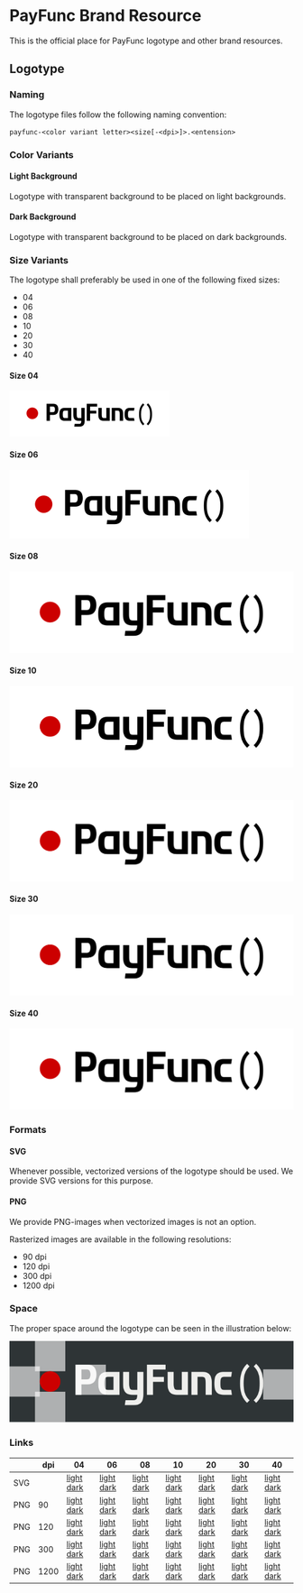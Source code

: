 # PayFunc Brand Resource
This is the official place for PayFunc logotype and other brand resources.

## Logotype

### Naming

The logotype files follow the following naming convention:
```
payfunc-<color variant letter><size[-<dpi>]>.<entension>
```

### Color Variants

#### Light Background
Logotype with transparent background to be placed on light backgrounds.

#### Dark Background
Logotype with transparent background to be placed on dark backgrounds.

### Size Variants
The logotype shall preferably be used in one of the following fixed sizes:
- 04
- 06
- 08
- 10
- 20
- 30
- 40

#### Size 04
![Size 04](./logo/payfunc-l04.svg)
#### Size 06
![Size 06](./logo/payfunc-l06.svg)
#### Size 08
![Size 08](./logo/payfunc-l08.svg)
#### Size 10
![Size 10](./logo/payfunc-l10.svg)
#### Size 20
![Size 20](./logo/payfunc-l20.svg)
#### Size 30
![Size 30](./logo/payfunc-l30.svg)
#### Size 40
![Size 40](./logo/payfunc-l40.svg)

### Formats

#### SVG
Whenever possible, vectorized versions of the logotype should be used. We provide SVG versions for this purpose.

#### PNG
We provide PNG-images when vectorized images is not an option.

Rasterized images are available in the following resolutions:
- 90 dpi
- 120 dpi
- 300 dpi
- 1200 dpi

### Space
The proper space around the logotype can be seen in the illustration below:

![Logotype Space](./logo/space/payfunc-space.svg)

### Links

|     |  dpi |                                                           04 |                                                           06 |                                                           08 |                                                       10 |                                                           20 |                                                           30 |                                                           40 |
|-----|------|--------------------------------------------------------------|--------------------------------------------------------------|--------------------------------------------------------------|----------------------------------------------------------|--------------------------------------------------------------|--------------------------------------------------------------|--------------------------------------------------------------|
| SVG |      | [light](./logo/payfunc-04.svg) [dark](./logo/payfunc-04.svg) | [light](./logo/payfunc-06.svg) [dark](./logo/payfunc-06.svg) | [light](./logo/payfunc-08.svg) [dark](./logo/payfunc-08.svg) | [light](./logo/payfunc-10.svg) [dark](./logo/payfunc-10) | [light](./logo/payfunc-20.svg) [dark](./logo/payfunc-20.svg) | [light](./logo/payfunc-30.svg) [dark](./logo/payfunc-30.svg) | [light](./logo/payfunc-40.svg) [dark](./logo/payfunc-40.svg) |
| PNG |   90 | [light](./logo/png-90/payfunc-04-90.png) [dark](./logo/png-90/payfunc-04-90.png) | [light](./logo/png-90/payfunc-06-90.png) [dark](./logo/png-90/payfunc-06-90.png) | [light](./logo/png-90/payfunc-08-90.png) [dark](./logo/png-90/payfunc-08-90.png) | [light](./logo/png-90/payfunc-10-90.png) [dark](./logo/png-90/payfunc-10-90.png) | [light](./logo/png-90/payfunc-20-90.png) [dark](./logo/png-90/payfunc-20-90.png) | [light](./logo/png-90/payfunc-30-90.png) [dark](./logo/png-90/payfunc-30-90.png) | [light](./logo/png-90/payfunc-40-90.png) [dark](./logo/png-90/payfunc-40-90.png) |
| PNG |  120 | [light](./logo/png-120/payfunc-04-120.png) [dark](./logo/png-120/payfunc-04-120.png) | [light](./logo/png-120/payfunc-06-120.png) [dark](./logo/png-120/payfunc-06-120.png) | [light](./logo/png-120/payfunc-08-120.png) [dark](./logo/png-120/payfunc-08-120.png) | [light](./logo/png-120/payfunc-10-120.png) [dark](./logo/png-120/payfunc-10-120.png) | [light](./logo/png-120/payfunc-20-120.png) [dark](./logo/png-120/payfunc-20-120.png) | [light](./logo/png-120/payfunc-30-120.png) [dark](./logo/png-120/payfunc-30-120.png) | [light](./logo/png-120/payfunc-40-120.png) [dark](./logo/png-120/payfunc-40-120.png) |
| PNG |  300 | [light](./logo/png-300/payfunc-04-300.png) [dark](./logo/png-300/payfunc-04-300.png) | [light](./logo/png-300/payfunc-06-300.png) [dark](./logo/png-300/payfunc-06-300.png) | [light](./logo/png-300/payfunc-08-300.png) [dark](./logo/png-300/payfunc-08-300.png) | [light](./logo/png-300/payfunc-10-300.png) [dark](./logo/png-300/payfunc-10-300.png) | [light](./logo/png-300/payfunc-20-300.png) [dark](./logo/png-300/payfunc-20-300.png) | [light](./logo/png-300/payfunc-30-300.png) [dark](./logo/png-300/payfunc-30-300.png) | [light](./logo/png-300/payfunc-40-300.png) [dark](./logo/png-300/payfunc-40-300.png) |
| PNG | 1200 | [light](./logo/png-1200/payfunc-04-1200.png) [dark](./logo/png-1200/payfunc-04-1200.png) | [light](./logo/png-1200/payfunc-06-1200.png) [dark](./logo/png-1200/payfunc-06-1200.png) | [light](./logo/png-1200/payfunc-08-1200.png) [dark](./logo/png-1200/payfunc-08-1200.png) | [light](./logo/png-1200/payfunc-10-1200.png) [dark](./logo/png-1200/payfunc-10-1200.png) | [light](./logo/png-1200/payfunc-20-1200.png) [dark](./logo/png-1200/payfunc-20-1200.png) | [light](./logo/png-1200/payfunc-30-1200.png) [dark](./logo/png-1200/payfunc-30-1200.png) | [light](./logo/png-1200/payfunc-40-1200.png) [dark](./logo/png-1200/payfunc-40-1200.png) |
